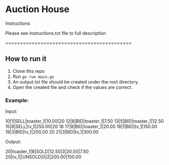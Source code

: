 
Auction House
===========================================

Instructions

Please see instructions.txt file to full description

===========================================

## How to run it 

1. Clone this repo 
2. Run
   `go run main.go`
3. An output.txt file should be created under the root directory.
4. Open the created file and check if the values are correct.


### Example:

Input:

10|1|SELL|toaster_1|10.00|20
12|8|BID|toaster_1|7.50
13|5|BID|toaster_1|12.50
15|8|SELL|tv_1|250.00|20
16
17|8|BID|toaster_1|20.00
18|1|BID|tv_1|150.00
19|3|BID|tv_1|200.00
20
21|3|BID|tv_1|300.00

Output:

20|toaster_1|8|SOLD|12.50|3|20.00|7.50
20|tv_1||UNSOLD|0|2|200.00|150.00

